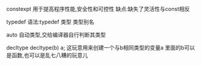 constexpt
用于提高程序性能,安全性和可控性
缺点:缺失了灵活性与const相反

typedef
语法:typedef 类型 类型别名

auto
自动类型,交给编译器自行判断其类型

decltype
decltype(b) a;
这玩意用来创建一个与b相同类型的变量a
里面的b可以是函数,也可以是乱七八糟的玩意儿
